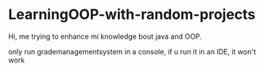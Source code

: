 # LearningOOP-with-random-projects

Hi, me trying to enhance mi knowledge bout java and OOP.

only run grademanagementsystem in a console, if u run it in an IDE, it won't work
